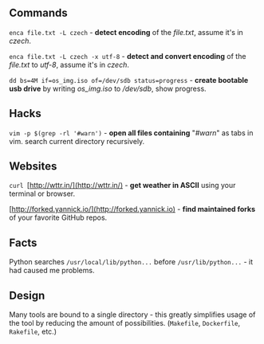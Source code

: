## Commands
`enca file.txt -L czech` - **detect encoding** of the *file.txt*, assume it's in *czech*. 

`enca file.txt -L czech -x utf-8` - **detect and convert encoding** of the *file.txt* to *utf-8*, assume it's in *czech*.  

`dd bs=4M if=os_img.iso of=/dev/sdb status=progress` - **create bootable usb drive** by writing *os_img.iso* to */dev/sdb*, show progress.  

## Hacks
`vim -p $(grep -rl '#warn')` - **open all files containing** "*#warn*" as tabs in vim. search current directory recursively.

## Websites
`curl `[http://wttr.in/](http://wttr.in/) - **get weather in ASCII** using your terminal or browser.  

[http://forked.yannick.io/](http://forked.yannick.io) - **find maintained forks** of your favorite GitHub repos.

## Facts

Python searches `/usr/local/lib/python...` before `/usr/lib/python...` - it had caused me problems.

## Design

Many tools are bound to a single directory - this greatly simplifies usage of the tool by reducing the amount of possibilities. (`Makefile`, `Dockerfile`, `Rakefile`, etc.) 
